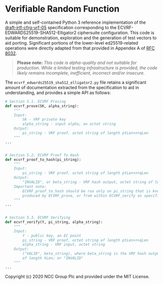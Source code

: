 # Verifiable Random Function

A simple and self-contained Python 3 reference implementation of the
[draft-irtf-cfrg-vrf-05](https://tools.ietf.org/html/draft-irtf-cfrg-vrf-05)
specification corresponding to the ECVRF-EDWARDS25519-SHA512-Elligator2 
ciphersuite configuration. This code is suitable for demonstration, 
exploration and the generation of test vectors to aid porting.
Significant portions  of the lower-level ed25519-related operations 
were directly adapted from that provided in Appendex A of
[RFC 8032](https://tools.ietf.org/html/rfc8032).

> **Please note:** *This code is alpha-quality and not suitable for production.
> While a limited testing infrastructure is provided, the code likely remains 
> incomplete, inefficient, incorrect and/or insecure.*

The `ecvrf_edwards25519_sha512_elligator2.py` file retains a
significant amount of documentation extracted from the specification
to aid in understanding, and provides a simple API as follows:

~~~python
# Section 5.1. ECVRF Proving
def ecvrf_prove(SK, alpha_string):
    """
    Input:
        SK - VRF private key
        alpha_string - input alpha, an octet string
    Output:
        pi_string - VRF proof, octet string of length ptLen+n+qLen
    """
...


# Section 5.2. ECVRF Proof To Hash
def ecvrf_proof_to_hash(pi_string):
    """
    Input:
        pi_string - VRF proof, octet string of length ptLen+n+qLen
    Output:
        "INVALID", or beta_string - VRF hash output, octet string of length hLen
    Important note:
        ECVRF_proof_to_hash should be run only on pi_string that is known to have been
        produced by ECVRF_prove, or from within ECVRF_verify as specified in Section 5.3.
    """
...


# Section 5.3. ECVRF Verifying
def ecvrf_verify(Y, pi_string, alpha_string):
    """
    Input:
        Y - public key, an EC point
        pi_string - VRF proof, octet string of length ptLen+n+qLen
        alpha_string - VRF input, octet string
    Output:
        ("VALID", beta_string), where beta_string is the VRF hash output, octet string
        of length hLen; or "INVALID"
    """
...
~~~

Copyright (c) 2020 NCC Group Plc and provided under the MIT License.
